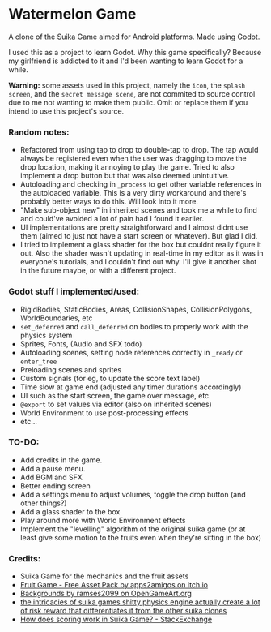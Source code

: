 # Watermelon Game

A clone of the Suika Game aimed for Android platforms. Made using Godot.

I used this as a project to learn Godot. Why this game specifically? Because my girlfriend is addicted to it and I'd been wanting to learn Godot for a while.

**Warning:** some assets used in this project, namely the `icon`, the `splash screen`, and the `secret message scene`, are not commited to source control due to me not wanting to make them public. Omit or replace them if you intend to use this project's source.

### Random notes:
- Refactored from using tap to drop to double-tap to drop. The tap would always be registered even when the user was dragging to move the drop location, making it annoying to play the game. Tried to also implement a drop button but that was also deemed unintuitive.
- Autoloading and checking in `_process` to get other variable references in the autoloaded variable. This is a very dirty workaround and there's probably better ways to do this. Will look into it more.
- "Make sub-object new" in inherited scenes and took me a while to find and could've avoided a lot of pain had I found it earlier.
- UI implementations are pretty straightforward and I almost didnt use them (aimed to just not have a start screen or whatever). But glad I did.
- I tried to implement a glass shader for the box but couldnt really figure it out. Also the shader wasn't updating in real-time in my editor as it was in everyone's tutorials, and I couldn't find out why. I'll give it another shot in the future maybe, or with a different project.

### Godot stuff I implemented/used:

- RigidBodies, StaticBodies, Areas, CollisionShapes, CollisionPolygons, WorldBoundaries, etc
- `set_deferred` and `call_deferred` on bodies to properly work with the physics system
- Sprites, Fonts, (Audio and SFX todo)
- Autoloading scenes, setting node references correctly in `_ready` or `enter_tree`
- Preloading scenes and sprites
- Custom signals (for eg, to update the score text label)
- Time slow at game end (adjusted any timer durations accordingly)
- UI such as the start screen, the game over message, etc.
- `@export` to set values via editor (also on inherited scenes)
- World Environment to use post-processing effects
- etc...

### TO-DO:
- Add credits in the game.
- Add a pause menu.
- Add BGM and SFX
- Better ending screen
- Add a settings menu to adjust volumes, toggle the drop button (and other things?)
- Add a glass shader to the box
- Play around more with World Environment effects
- Implement the "levelling" algorithm of the original suika game (or at least give some motion to the fruits even when they're sitting in the box)


### Credits:
- Suika Game for the mechanics and the fruit assets
- [Fruit Game - Free Asset Pack by apps2amigos on itch.io](https://apps2amigos.itch.io/fruit-game-free-asset-pack)
- [Backgrounds by ramses2099 on OpenGameArt.org](https://opengameart.org/content/background-12)
- [the intricacies of suika games shitty physics engine actually create a lot of risk reward that differentiates it from the other suika clones](https://cohost.org/wowperfect/post/3428499-the-intricacies-of-s)
- [How does scoring work in Suika Game? - StackExchange](https://gaming.stackexchange.com/questions/405265/how-does-scoring-work-in-suika-game)
